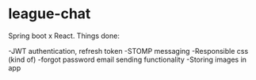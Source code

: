 # league-chat
Spring boot x React. Things done:

-JWT authentication, refresh token
-STOMP messaging
-Responsible css (kind of)
-forgot password email sending functionality
-Storing images in app


